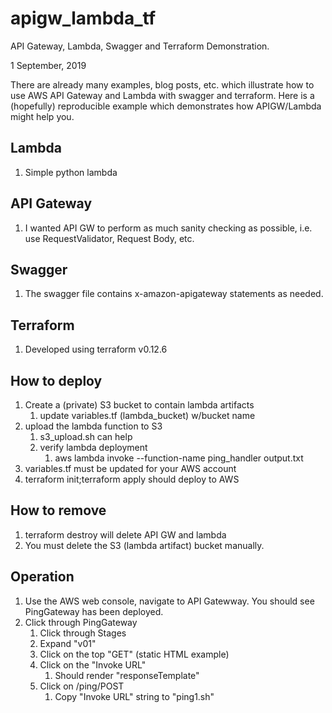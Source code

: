 # apigw_lambda_tf
API Gateway, Lambda, Swagger and Terraform Demonstration.

1 September, 2019

There are already many examples, blog posts, etc. which illustrate how to use  AWS API Gateway and Lambda with swagger and terraform.  Here is a (hopefully) reproducible example which demonstrates how APIGW/Lambda might help you.

## Lambda

1. Simple python lambda

## API Gateway

1. I wanted API GW to perform as much sanity checking as possible, i.e. use RequestValidator, Request Body, etc.

## Swagger

1. The swagger file contains x-amazon-apigateway statements as needed.

## Terraform

1. Developed using terraform v0.12.6

## How to deploy

1. Create a (private) S3 bucket to contain lambda artifacts
    1. update variables.tf (lambda_bucket) w/bucket name
1. upload the lambda function to S3
    1. s3_upload.sh can help
    1. verify lambda deployment
        1. aws lambda invoke --function-name ping_handler output.txt 
1. variables.tf must be updated for your AWS account
1. terraform init;terraform apply should deploy to AWS

## How to remove

1. terraform destroy will delete API GW and lambda
1. You must delete the S3 (lambda artifact) bucket manually.

## Operation

1. Use the AWS web console, navigate to API Gatewway.  You should see PingGateway has been deployed.
1. Click through PingGateway
    1. Click through Stages
    1. Expand "v01"
    1. Click on the top "GET" (static HTML example)
    1. Click on the "Invoke URL"
        1. Should render "responseTemplate"
    1. Click on /ping/POST
        1. Copy "Invoke URL" string to "ping1.sh"